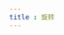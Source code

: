 ```yaml
---
title : 旋转
---
```


<ClientOnly>
<practice.shapingFunction type='rts'></practice.shapingFunction>
</ClientOnly>